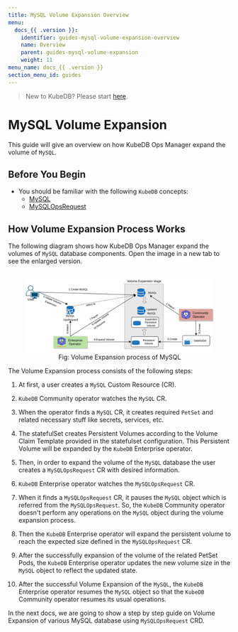 ```yaml
---
title: MySQL Volume Expansion Overview
menu:
  docs_{{ .version }}:
    identifier: guides-mysql-volume-expansion-overview
    name: Overview
    parent: guides-mysql-volume-expansion
    weight: 11
menu_name: docs_{{ .version }}
section_menu_id: guides
---
```


> New to KubeDB? Please start [here](/docs/README.md).

# MySQL Volume Expansion

This guide will give an overview on how KubeDB Ops Manager expand the volume of `MySQL`.

## Before You Begin

- You should be familiar with the following `KubeDB` concepts:
    - [MySQL](/docs/guides/mysql/concepts/mysqldatabase)
    - [MySQLOpsRequest](/docs/guides/mysql/concepts/opsrequest)

## How Volume Expansion Process Works

The following diagram shows how KubeDB Ops Manager expand the volumes of `MySQL` database components. Open the image in a new tab to see the enlarged version.

<figure align="center">
  <img alt="Volume Expansion process of MySQL" src="/docs/guides/mysql/volume-expansion/overview/images/volume-expansion.jpg">
<figcaption align="center">Fig: Volume Expansion process of MySQL</figcaption>
</figure>

The Volume Expansion process consists of the following steps:

1. At first, a user creates a `MySQL` Custom Resource (CR).

2. `KubeDB` Community operator watches the `MySQL` CR.

3. When the operator finds a `MySQL` CR, it creates required `PetSet` and related necessary stuff like secrets, services, etc.

4. The statefulSet creates Persistent Volumes according to the Volume Claim Template provided in the statefulset configuration. This Persistent Volume will be expanded by the `KubeDB` Enterprise operator.

5. Then, in order to expand the volume of the `MySQL` database the user creates a `MySQLOpsRequest` CR with desired information.

6. `KubeDB` Enterprise operator watches the `MySQLOpsRequest` CR.

7. When it finds a `MySQLOpsRequest` CR, it pauses the `MySQL` object which is referred from the `MySQLOpsRequest`. So, the `KubeDB` Community operator doesn't perform any operations on the `MySQL` object during the volume expansion process.

8. Then the `KubeDB` Enterprise operator will expand the persistent volume to reach the expected size defined in the `MySQLOpsRequest` CR.

9. After the successfully expansion of the volume of the related PetSet Pods, the `KubeDB` Enterprise operator updates the new volume size in the `MySQL` object to reflect the updated state.

10. After the successful Volume Expansion of the `MySQL`, the `KubeDB` Enterprise operator resumes the `MySQL` object so that the `KubeDB` Community operator resumes its usual operations.

In the next docs, we are going to show a step by step guide on Volume Expansion of various MySQL database using `MySQLOpsRequest` CRD.
